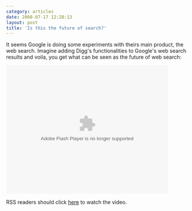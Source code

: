 ```yaml
---
category: articles
date: 2008-07-17 12:28:13
layout: post
title: 'Is this the future of search?'
---
```


<p>It seems Google is doing some experiments with theirs main product, the web search. Imagine adding Digg's functionalities to Google's web search results and voila, you get what can be seen as the future of web search:</p><embed src="http://blip.tv/play/AcLYFYu8cA" type="application/x-shockwave-flash" width="440" height="350" allowscriptaccess="always" allowfullscreen="true" /> <p>RSS readers should click <a href="//joaobordalo.com/articles/2008/07/17/is-this-the-future-of-search">here</a> to watch the video.</p>
